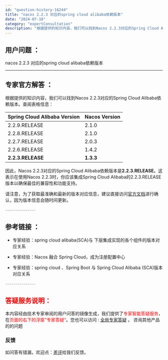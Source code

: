 ```yaml
---
id: "question-history-16244"
title: "nacos 2.2.3 对应的spring cloud alibaba依赖版本"
date: "2024-07-18"
category: "expertConsultation"
description: "根据提供的知识内容，我们可以找到Nacos 2.2.3对应的Spring Cloud Alibaba依赖版本。查阅表格信息： **Spring Cloud Alibaba Version**  **Nacos Version**  ---  ---  2.2.9.RELEASE  2.1.0  2."
---
```


## 用户问题 ： 
 nacos 2.2.3 对应的spring cloud alibaba依赖版本  

---------------
## 专家官方解答 ：

根据提供的知识内容，我们可以找到Nacos 2.2.3对应的Spring Cloud Alibaba依赖版本。查阅表格信息：

| **Spring Cloud Alibaba Version** | **Nacos Version** |
| --- | --- |
| 2.2.9.RELEASE | 2.1.0 |
| 2.2.8.RELEASE | 2.1.0 |
| 2.2.7.RELEASE | 2.0.3 |
| 2.2.6.RELEASE | 1.4.2 |
| **2.2.3.RELEASE** | **1.3.3** |

因此，Nacos 2.2.3对应的Spring Cloud Alibaba依赖版本是**2.2.3.RELEASE**。这表示在使用Nacos 2.2.3时，你应该集成Spring Cloud Alibaba的2.2.3.RELEASE版本以确保最佳的兼容性和功能支持。

请注意，为了获取最准确和最新的版本对应信息，建议直接访问[官方文档](https://sca.aliyun.com/docs/2023/overview/version-explain/)进行确认，因为版本信息会随时间更新。


<font color="#949494">---------------</font> 


## 参考链接 ：

* 专家经验：spring cloud alibaba(SCA)与 下层集成实现的各个组件的版本对应关系 
 
 * 专家经验：Nacos 融合 Spring Cloud，成为注册配置中心 
 
 * 专家经验：spring cloud 、Spring Boot 与 Spring Cloud Alibaba (SCA)版本对应关系 


 <font color="#949494">---------------</font> 
 


## <font color="#FF0000">答疑服务说明：</font> 

本内容经由技术专家审阅的用户问答的镜像生成，我们提供了<font color="#FF0000">专家智能答疑服务</font>，在<font color="#FF0000">页面的右下的浮窗”专家答疑“</font>。您也可以访问 : [全局专家答疑](https://answer.opensource.alibaba.com/docs/intro) 。 咨询其他产品的的问题

### 反馈
如问答有错漏，欢迎点：[差评](https://ai.nacos.io/user/feedbackByEnhancerGradePOJOID?enhancerGradePOJOId=16272)给我们反馈。
